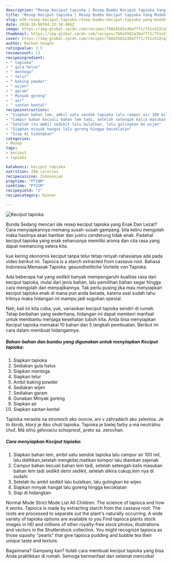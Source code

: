 ```yaml
---
description: "Resep Keciput tapioka | Resep Bumbu Keciput tapioka Yang Mudah Dan Praktis"
title: "Resep Keciput tapioka | Resep Bumbu Keciput tapioka Yang Mudah Dan Praktis"
slug: 436-resep-keciput-tapioka-resep-bumbu-keciput-tapioka-yang-mudah-dan-praktis
date: 2020-10-06T04:32:34.086Z
image: https://img-global.cpcdn.com/recipes/7b0a5582a30afff1/751x532cq70/keciput-tapioka-foto-resep-utama.jpg
thumbnail: https://img-global.cpcdn.com/recipes/7b0a5582a30afff1/751x532cq70/keciput-tapioka-foto-resep-utama.jpg
cover: https://img-global.cpcdn.com/recipes/7b0a5582a30afff1/751x532cq70/keciput-tapioka-foto-resep-utama.jpg
author: Nathan Vaughn
ratingvalue: 3.5
reviewcount: 13
recipeingredient:
- " tapioka"
- " gula halus"
- " mentega"
- " telur"
- " baking powder"
- " wijen"
- " garam"
- " Minyak goreng"
- " air"
- " santan kental"
recipeinstructions:
- "Siapkan bahan lem, ambil satu sendok tapioka lalu campur air 100 mil, lalu didihkan,setelah mengkilat,matikan kompor lalu diamkan sejenak"
- "Campur bahan kecuali bahan lem tadi, setelah setengah kalis masukan bahan lem tadi sedikit demi sedikit, setelah dikira cukup,lem nya di sudahi"
- "Setelah itu ambil sedikit lalu bulatkan, lalu gulingkan ke wijen"
- "Siapkan minyak hangat lalu goreng hingga kecoklatan"
- "Siap di hidangkan"
categories:
- Resep
tags:
- keciput
- tapioka

katakunci: keciput tapioka 
nutrition: 288 calories
recipecuisine: Indonesian
preptime: "PT18M"
cooktime: "PT31M"
recipeyield: "2"
recipecategory: Dinner

---
```



![Keciput tapioka](https://img-global.cpcdn.com/recipes/7b0a5582a30afff1/751x532cq70/keciput-tapioka-foto-resep-utama.jpg)

Bunda Sedang mencari ide resep keciput tapioka yang Enak Dan Lezat? Cara menyiapkannya memang susah-susah gampang. bila keliru mengolah maka hasilnya akan hambar dan justru cenderung tidak enak. Padahal keciput tapioka yang enak seharusnya memiliki aroma dan cita rasa yang dapat memancing selera kita.

kue kering ekonomis keciput tanpa telur tetap renyah rahasianya ada pada video berikut ini. Tapioca is a starch extracted from cassava root. Bahasa Indonesia:Memasak Tapioka. gesundheitliche Vorteile von Tapioka.

Ada beberapa hal yang sedikit banyak mempengaruhi kualitas rasa dari keciput tapioka, mulai dari jenis bahan, lalu pemilihan bahan segar hingga cara mengolah dan menyajikannya. Tak perlu pusing jika mau menyiapkan keciput tapioka enak di mana pun anda berada, karena asal sudah tahu triknya maka hidangan ini mampu jadi suguhan spesial.


Nah, kali ini kita coba, yuk, variasikan keciput tapioka sendiri di rumah. Tetap berbahan yang sederhana, hidangan ini dapat memberi manfaat untuk membantu menjaga kesehatan tubuh kita. Anda bisa menyiapkan Keciput tapioka memakai 10 bahan dan 5 langkah pembuatan. Berikut ini cara dalam membuat hidangannya.

<!--inarticleads1-->

##### Bahan-bahan dan bumbu yang digunakan untuk menyiapkan Keciput tapioka:

1. Siapkan  tapioka
1. Sediakan  gula halus
1. Siapkan  mentega
1. Siapkan  telur
1. Ambil  baking powder
1. Sediakan  wijen
1. Sediakan  garam
1. Gunakan  Minyak goreng
1. Siapkan  air
1. Siapkan  santan kental


Tapioka nerastie na stromoch ako ovocie, ani v záhradách ako zelenina. Je to škrob, ktorý je Ako chutí tapioka. Tapioka je bielej farby a má neutrálnu chuť. Má silnú gélovaciu schopnosť, preto sa. zerochan. 

<!--inarticleads2-->

##### Cara menyiapkan Keciput tapioka:

1. Siapkan bahan lem, ambil satu sendok tapioka lalu campur air 100 mil, lalu didihkan,setelah mengkilat,matikan kompor lalu diamkan sejenak
1. Campur bahan kecuali bahan lem tadi, setelah setengah kalis masukan bahan lem tadi sedikit demi sedikit, setelah dikira cukup,lem nya di sudahi
1. Setelah itu ambil sedikit lalu bulatkan, lalu gulingkan ke wijen
1. Siapkan minyak hangat lalu goreng hingga kecoklatan
1. Siap di hidangkan


Normal Mode Strict Mode List All Children. The science of tapioca and how it works. Tapioca is made by extracting starch from the cassava root: The roots are processed to separate out the plant&#39;s naturally occurring. A wide variety of tapioka options are available to you Find tapioca plants stock images in HD and millions of other royalty-free stock photos, illustrations and vectors in the Shutterstock collection. You might recognize tapioca as those squishy &#34;pearls&#34; that give tapioca pudding and bubble tea their unique taste and texture. 

Bagaimana? Gampang kan? Itulah cara membuat keciput tapioka yang bisa Anda praktikkan di rumah. Semoga bermanfaat dan selamat mencoba!

